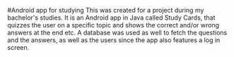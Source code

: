 #Android app for studying
This was created for a project during my bachelor's studies. It is an Android app in Java called Study Cards, that quizzes the user on a specific topic and shows the correct and/or wrong answers at the end etc. A database was used as well to fetch the questions and the answers, as well as the users since the app also features a log in screen.
